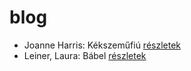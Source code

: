 # blog

- Joanne Harris: Kékszeműfiú [részletek](../_details/Joanne%20Harris.md#id_1117)
- Leiner, Laura: Bábel [részletek](../_details/Leiner%2C%20Laura.md#id_644)